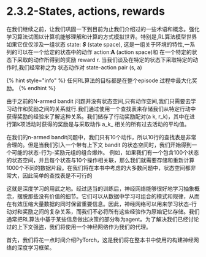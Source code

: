 # 2.3.2-States, actions, rewards

在我们继续之前，让我们巩固一下到目前为止我们介绍过的一些术语和概念。强化学习算法试图以计算机能够理解和计算的方式模拟世界。特别是,RL算法模型世界如果它仅仅涉及一组状态 state: _**S**_ \(state space\), 这是一组关于环境的特性,一系列的可以在一个给定的状态中的动作 action:**A** \(action space\)和 在一个特定的状态下采取的动作所得到的奖励 reward r. 当我们谈及在特定的状态下采取特定的动作时,我们经常称之为 状态动作对 state-action pair \(s, a\)

{% hint style="info" %}
任何RL算法的目标都是在整个episode 过程中最大化奖励。
{% endhint %}

由于之前的N-armed bandit 问题并没有状态空间,只有动作空间,我们只需要去学习动作和奖励之间的关系就行.我们通过使用一个查找表来存储我们从特定行动中获得奖励的经验来了解这种关系。我们储存了行动奖励配对\(a k, r_k\)，其中在进行第k项活动时获得的奖励是与采取动作 a\_k_ 相关的所有过去活动的平均值。

在我们的n-armed bandit问题中，我们只有10个动作，所以10行的查找表是非常合理的。但是当我们引入一个带有上下文 bandit 的状态空间时，我们开始得到一个可能的状态-行为-奖励元组的组合爆炸。 例如，如果我们有一个包含100个状态的状态空间，并且每个状态与10个操作相关联，那么我们就需要存储和重新计算1000个不同的数据片段。在我们将在本书中考虑的大多数问题中，状态空间都非常大，因此简单的查找表是不可行的

这就是深度学习的用武之地。经过适当的训练后，神经网络能够很好地学习抽象概念，摆脱那些没有价值的细节。它们可以从数据中学习可组合的模式和规律，从而在有效压缩大量数据的同时保留重要信息。因此，神经网络可以用来学习状态-行动对和奖励之间的复杂关系，而我们不必将所有这些经验作为原始记忆存储。我们通常把RL算法中基于某些信息做出决策的部分称为agent。为了解决我们已经讨论过的上下文强盗，我们将使用一个神经网络作为我们的代理。

首先，我们将花一点时间介绍PyTorch，这是我们将在整本书中使用的构建神经网络的深度学习框架。



